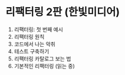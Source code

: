 # 리팩터링 2판 (한빛미디어)
1. 리팩터링: 첫 번째 예시
2. 리팩터링 원칙 
3. 코드에서 나는 악취 
4. 테스트 구축하기
5. 리팩터링 카탈로그 보는 법
6. 기본적인 리팩터링 (읽는 중)